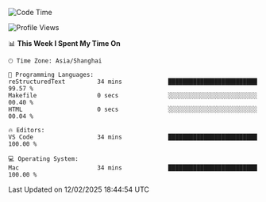 <!--START_SECTION:waka-->
![Code Time](http://img.shields.io/badge/Code%20Time-532%20hrs%2043%20mins-blue)

![Profile Views](http://img.shields.io/badge/Profile%20Views-0-blue)

📊 **This Week I Spent My Time On** 

```text
🕑︎ Time Zone: Asia/Shanghai

💬 Programming Languages: 
reStructuredText         34 mins             █████████████████████████   99.57 % 
Makefile                 0 secs              ░░░░░░░░░░░░░░░░░░░░░░░░░   00.40 % 
HTML                     0 secs              ░░░░░░░░░░░░░░░░░░░░░░░░░   00.04 % 

🔥 Editors: 
VS Code                  34 mins             █████████████████████████   100.00 % 

💻 Operating System: 
Mac                      34 mins             █████████████████████████   100.00 % 
```


 Last Updated on 12/02/2025 18:44:54 UTC
<!--END_SECTION:waka-->
